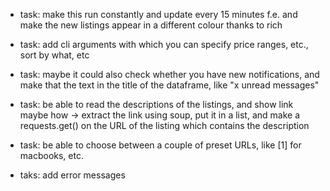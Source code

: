 - task: make this run constantly and update every 15 minutes f.e.
and make the new listings appear in a different colour thanks to rich

- task: add cli arguments with which you can specify price ranges, etc., sort by what, etc

- task: maybe it could also check whether you have new notifications,
and make that the text in the title of the dataframe, like
"x unread messages"

- task: be able to read the descriptions of the listings, and show link maybe
how -> extract the link using soup, put it in a list, and make a requests.get() on the URL of the listing
which contains the description

- task: be able to choose between a couple of preset URLs, like [1] for macbooks, etc.

- taks: add error messages
